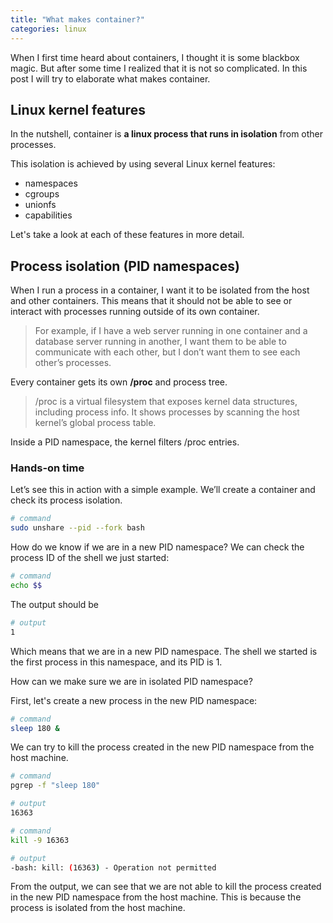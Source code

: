 ```yaml
---
title: "What makes container?"
categories: linux
---
```


When I first time heard about containers, I thought it is some blackbox magic. But after some time I realized that it is not so complicated. In this post I will try to elaborate what makes container.

## Linux kernel features

In the nutshell, container is **a linux process that runs in isolation** from other processes. 

This isolation is achieved by using several Linux kernel features:

- namespaces
- cgroups
- unionfs
- capabilities

Let's take a look at each of these features in more detail.

## Process isolation (PID namespaces)

When I run a process in a container, I want it to be isolated from the host and other containers. This means that it should not be able to see or interact with processes running outside of its own container. 

> For example, if I have a web server running in one container and a database server running in another, I want them to be able to communicate with each other, but I don’t want them to see each other’s processes.

Every container gets its own **/proc** and process tree.

> /proc is a virtual filesystem that exposes kernel data structures, including process info. It shows processes by scanning the host kernel’s global process table.

Inside a PID namespace, the kernel filters /proc entries.

### Hands-on time
Let’s see this in action with a simple example. We’ll create a container and check its process isolation.

```bash
# command
sudo unshare --pid --fork bash
```

How do we know if we are in a new PID namespace? We can check the process ID of the shell we just started:

```bash
# command
echo $$
```

The output should be

```bash
# output
1
```

Which means that we are in a new PID namespace. The shell we started is the first process in this namespace, and its PID is 1.

How can we make sure we are in isolated PID namespace?

First, let's create a new process in the new PID namespace:

```bash
# command
sleep 180 &
```

We can try to kill the process created in the new PID namespace from the host machine.

```bash
# command
pgrep -f "sleep 180"
```

```bash
# output
16363
```

```bash
# command
kill -9 16363
```

```bash
# output
-bash: kill: (16363) - Operation not permitted
```

From the output, we can see that we are not able to kill the process created in the new PID namespace from the host machine. This is because the process is isolated from the host machine.